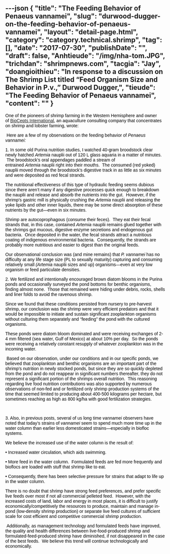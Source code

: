 ---json
{
    "title": "The Feeding Behavior of Penaeus vannamei",
    "slug": "durwood-dugger-on-the-feeding-behavior-of-penaeus-vannamei",
    "layout": "detail-page.html",
    "category": "category.technical.shrimp",
    "tag": [],
    "date": "2017-07-30",
    "publishDate": "",
    "draft": false,
    "Anhtieude": "/img/nha-tom.JPG",
    "trichdan": "shrimpnews.com",
    "tacgia": "Jay",
    "doangioithieu": "In response to a discussion on The Shrimp List titled “Feed Organism Size and Behavior in P.v.,” Durwood Dugger,",
    "tieude": "The Feeding Behavior of Penaeus vannamei",
    "__content__": ""
}
---
<p style="margin-left:0in; margin-right:0in; text-align:left"><span style="font-size:14px"><span style="font-family:Arial,Helvetica,sans-serif"><span style="color:#000000"><span style="font-family:Helvetica"><span style="color:black">One of the pioneers of shrimp farming in the Western Hemisphere and owner of&nbsp;</span></span><u><span style="font-family:Helvetica"><span style="color:purple"><a href="http://www.biocepts.com/BCI/Home.html">BioCepts International</a></span></span></u><span style="font-family:Helvetica"><span style="color:black">, an aquaculture consulting company that concentrates on shrimp and lobster</span></span>&nbsp;farming, wrote:</span></span></span></p>

<p style="margin-left:0in; margin-right:0in; text-align:left"><span style="font-size:14px"><span style="font-family:Arial,Helvetica,sans-serif"><span style="color:#000000">&nbsp;</span></span></span><span style="font-size:14px"><span style="font-family:Arial,Helvetica,sans-serif"><span style="color:#000000">Here are a few of my observations on the feeding behavior of&nbsp;<em>Penaeus vannamei:</em></span></span></span></p>

<p style="margin-left:0in; margin-right:0in; text-align:left"><span style="font-size:14px"><span style="font-family:Arial,Helvetica,sans-serif"><span style="color:#000000">1. In some&nbsp;old Purina nutrition studies, I watched 40-gram broodstock clear newly hatched&nbsp;<em>Artemia</em>&nbsp;nauplii out of 120 L glass aquaria in a matter of minutes. &nbsp;The broodstock&rsquo;s oral appendages paddled a stream of entrained&nbsp;<em>Artemia</em>&nbsp;nauplii right into their mouths. &nbsp;The consumed (red yoked) nauplii moved through the broodstock&rsquo;s digestive track in as little as six minutes and were deposited as red fecal strands.</span></span></span></p>

<p style="margin-left:0in; margin-right:0in; text-align:left"><span style="font-size:14px"><span style="font-family:Arial,Helvetica,sans-serif"><span style="color:#000000">The nutritional effectiveness of this type of hydraulic feeding seems dubious since there aren&rsquo;t many if any digestive processes quick enough to breakdown the nauplii and release and absorb the nutrients into the gut. &nbsp;However, if the shrimp&rsquo;s gastric mill is physically crushing the&nbsp;<em>Artemia</em>&nbsp;nauplii and releasing the yoke lipids and other inner liquids, there may be some direct absorption of these nutrients by the gut&mdash;even in six minutes.</span></span></span></p>

<p style="margin-left:0in; margin-right:0in; text-align:left"><span style="font-size:14px"><span style="font-family:Arial,Helvetica,sans-serif"><span style="color:#000000">Shrimp are&nbsp;autocoprophagous&nbsp;(consume their feces). &nbsp;They eat their fecal strands that, in this case, contained&nbsp;<em>Artemia</em>&nbsp;nauplii remains glued together with the shrimps gut mucous, digestive enzyme secretions and endogenous gut bacteria.&nbsp; Once deposited in the water, the fecal strands attract a nutritious coating of indigenous environmental bacteria. &nbsp;Consequently, the strands are probably more nutritious and easier to digest than the original feeds.</span></span></span></p>

<p style="margin-left:0in; margin-right:0in; text-align:left"><span style="font-size:14px"><span style="font-family:Arial,Helvetica,sans-serif"><span style="color:#000000">Our observational conclusion was (and mine remains) that&nbsp;<em>P. vannamei</em>&nbsp;has no difficulty at any life stage size (PL to sexually maturity) capturing and consuming relatively small&nbsp;<em>(Artemia</em>&nbsp;nauplii sizes and up) organisms&mdash;even at very low organism or feed particulate densities.</span></span></span></p>

<p style="margin-left:0in; margin-right:0in; text-align:left"><span style="font-size:14px"><span style="font-family:Arial,Helvetica,sans-serif"><span style="color:#000000">2. We fertilized and intentionally encouraged brown diatom blooms in the Purina ponds and occasionally surveyed the pond bottoms for benthic organisms, finding almost none.&nbsp; Those that remained were hiding under debris, rocks, shells and liner folds to avoid the ravenous shrimp.</span></span></span></p>

<p style="margin-left:0in; margin-right:0in; text-align:left"><span style="font-size:14px"><span style="font-family:Arial,Helvetica,sans-serif"><span style="color:#000000">Since we found that these conditions persisted from nursery to pre-harvest shrimp, our conclusion was the shrimp were very efficient predators and that it would be impossible to initiate and sustain significant zooplankton organisms without culturing them separately and &ldquo;feeding&rdquo; the pond with the cultured organisms.</span></span></span></p>

<p style="margin-left:0in; margin-right:0in; text-align:left"><span style="font-size:14px"><span style="font-family:Arial,Helvetica,sans-serif"><span style="color:#000000">These ponds were diatom bloom dominated and were receiving exchanges of 2-4 mm filtered (sea water, Gulf of Mexico) at about 10% per day. &nbsp;So the ponds were receiving a relatively constant resupply of whatever zooplankton was in the incoming water.</span></span></span></p>

<p style="margin-left:0in; margin-right:0in; text-align:left"><span style="font-size:14px"><span style="font-family:Arial,Helvetica,sans-serif"><span style="color:#000000">&nbsp;</span></span></span><span style="font-size:14px"><span style="font-family:Arial,Helvetica,sans-serif"><span style="color:#000000">Based on our observation, under our conditions and in our specific ponds, we believed that zooplankton and benthic organisms are an important part of the shrimp&rsquo;s nutrition in newly stocked ponds, but since they are so quickly depleted from the pond and do not reappear in significant numbers thereafter, they do not represent a significant portion of the shrimps overall nutrition. &nbsp;This reasoning regarding live food nutrition contributions was also supported by numerous observations of non-fed and or fertilized only shrimp production systems of the time that seemed limited to producing about 400-500 kilograms per hectare, but sometimes reaching as high as 800 kg/ha with good fertilization strategies.</span></span></span></p>

<p style="margin-left:0in; margin-right:0in; text-align:left"><span style="font-size:14px"><span style="font-family:Arial,Helvetica,sans-serif"><span style="color:#000000">&nbsp;</span></span></span></p>

<p style="margin-left:0in; margin-right:0in; text-align:left"><span style="font-size:14px"><span style="font-family:Arial,Helvetica,sans-serif"><span style="color:#000000">3. Also, in previous posts, several of us long time&nbsp;<em>vannamei</em>&nbsp;observers have noted that today&rsquo;s strains of&nbsp;<em>vannamei</em>&nbsp;seem to spend much more time up in the water column than earlier less domesticated strains&mdash;especially in biofloc systems.</span></span></span><span style="font-size:14px"><span style="font-family:Arial,Helvetica,sans-serif"><span style="color:#000000">&nbsp;</span></span></span></p>

<p style="margin-left:0in; margin-right:0in; text-align:left"><span style="font-size:14px"><span style="font-family:Arial,Helvetica,sans-serif"><span style="color:#000000">We believe the increased use of the water column is the result of:</span></span></span></p>

<p style="margin-left:0in; margin-right:0in; text-align:left"><span style="font-size:14px"><span style="font-family:Arial,Helvetica,sans-serif"><span style="color:#000000">&bull; Increased water circulation, which aids swimming.</span></span></span></p>

<p style="margin-left:0in; margin-right:0in; text-align:left"><span style="font-size:14px"><span style="font-family:Arial,Helvetica,sans-serif"><span style="color:#000000">&bull; More feed in the water column.&nbsp; Formulated feeds are fed more frequently&nbsp;and bioflocs are loaded with stuff that shrimp like to eat.</span></span></span></p>

<p style="margin-left:0in; margin-right:0in; text-align:left"><span style="font-size:14px"><span style="font-family:Arial,Helvetica,sans-serif"><span style="color:#000000">&bull; Consequently, there has been selective pressure for strains that adapt&nbsp;to life up in the water column.</span></span></span></p>

<p style="margin-left:0in; margin-right:0in; text-align:left"><span style="font-size:14px"><span style="font-family:Arial,Helvetica,sans-serif"><span style="color:#000000">There is no doubt that shrimp have strong feed preferences, and prefer specific live feeds over most if not all commercial pelleted feed. &nbsp;However, with the increased costs of land, labor and energy in most places, it is difficult to justify economically/competitively the resources to produce, maintain and manage in-pond (low-density shrimp production) or separate live feed cultures of sufficient scale for cost efficient and competitive commercial shrimp production.</span></span></span></p>

<p style="margin-left:0in; margin-right:0in; text-align:left"><span style="font-size:14px"><span style="font-family:Arial,Helvetica,sans-serif"><span style="color:#000000">&nbsp;</span></span></span><span style="font-size:14px"><span style="font-family:Arial,Helvetica,sans-serif"><span style="color:#000000">Additionally, as management technology and formulated feeds have improved, the quality and health differences between live-food-produced shrimp and formulated-feed-produced shrimp have diminished, if not disappeared in the case of the best feeds. &nbsp;We believe this trend will continue technologically and economically.</span></span></span></p>
